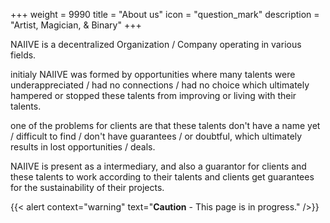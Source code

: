 +++
weight = 9990
title = "About us"
icon = "question_mark"
description = "Artist, Magician, & Binary"
+++

NAIIVE is a decentralized Organization / Company operating in various fields.

initialy NAIIVE was formed by opportunities where many talents were underappreciated / had no connections / had no choice which ultimately hampered or stopped these talents from improving or living with their talents.

one of the problems for clients are that these talents don't have a name yet / difficult to find / don't have guarantees / or doubtful, which ultimately results in lost opportunities / deals.

NAIIVE is present as a intermediary, and also a guarantor for clients and these talents to work according to their talents and clients get guarantees for the sustainability of their projects.

{{< alert context="warning" text="**Caution** - This page is in progress." />}}
